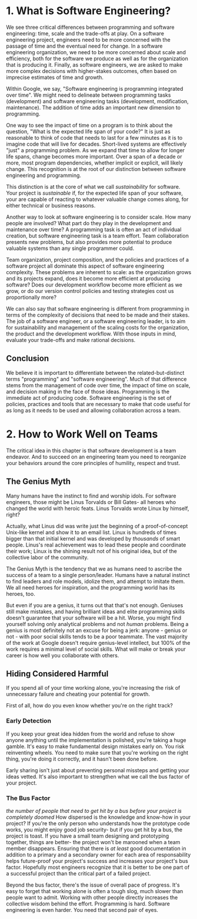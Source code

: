 # 1. What is Software Engineering?

We see three critical differences between programming and software engineering: time, 
scale and the trade-offs at play.
On a software engineering project, engineers need to be more concerned with the passage
of time and the eventual need for change.
In a software engineering organization, we need to be more concerned about scale and 
efficiency, both for the software we produce as well as for the organization that is 
producing it.
Finally, as software engineers, we are asked to make more complex decisions with 
higher-stakes outcomes, often based on imprecise estimates of time and growth. 

Within Google, we say, "Software engineering is programming integrated over time". 
We might need to delineate between programming tasks (development) and software
engineering tasks (development, modification, maintenance). The addition of time 
adds an important new dimension to programming. 

One way to see the impact of time on a program is to think about the question, 
"What is the expected life span of your code?" It is just as reasonable to think
of code that needs to last for a few minutes as it is to imagine code that will live
for decades. Short-lived systems are effectively "just" a programming problem.
As we expand that time to allow for longer life spans, change becomes more important.
Over a span of a decade or more, most program dependencies, whether implicit or 
explicit, will likely change. This recognition is at the root of our distinction 
between software engineering and programming.

This distinction is at the core of what we call *sustainability* for software.
Your project is *sustainable* if, for the expected life span of your software, 
your are capable of reacting to whatever valuable change comes along, for either
technical or business reasons.

Another way to look at software engineering is to consider scale. How many people
are involved? What part do they play in the development and maintenance over time?
A programming task is often an act of individual creation, but software engineering
task is a team effort. Team collaboration presents new problems, but also provides
more potential to produce valuable systems than any single programmer could.

Team organization, project composition, and the policies and practices of a software
project all dominate this aspect of software engineering complexity. These problems
are inherent to scale: as the organization grows and its projects expand, does it 
become more efficient at producing software? Does our development workflow become 
more efficient as we grow, or do our version control policies and testing strategies
cost us proportionally more?

We can also say that software engineering is different from programming in terms of 
the complexity of decisions that need to be made and their stakes. The job of a 
software engineer, or a software engineering leader, is to aim for sustainability 
and management of the scaling costs for the organization, the product and the 
development workflow. With those inputs in mind, evaluate your trade-offs and make 
rational decisions. 

## Conclusion
We believe it is important to differentiate between the related-but-distinct terms 
"programming" and "software engineering". Much of that difference stems from the 
management of code over time, the impact of time on scale, and decision making in 
the face of those ideas. Programming is the immediate act of producing code. 
Software engineering is the set of policies, practices and tools that are necessary
to make that code useful for as long as it needs to be used and allowing collaboration
across a team.

# 2. How to Work Well on Teams

The critical idea in this chapter is that software development is a team endeavor. 
And to succeed on an engineering team you need to reorganize your behaviors around
the core principles of humility, respect and trust.

## The Genius Myth
Many humans have the instinct to find and worship idols. For software engineers,
those might be Linus Torvalds or Bill Gates- all heroes who changed the world with
heroic feats. Linus Torvalds wrote Linux  by himself, right? 

Actually, what Linus did was write just the beginning of a proof-of-concept 
Unix-like kernel and show it to an email list. Linux is hundreds of times bigger
than that initial kernel and was developed by *thousands* of smart people. Linus's 
real achievement was to lead these people and coordinate their work; Linux is the 
shining result not of his original idea, but of the collective labor of the community.

The Genius Myth is the tendency that we as humans need to ascribe the success 
of a team to a single person/leader. Humans have a natural instinct to find leaders
and role models, idolize them, and attempt to imitate them. We all need heroes for 
inspiration, and the programming world has its heroes, too.

But even if you are a genius, it turns out that that's not enough. Geniuses still
make mistakes, and having brilliant ideas and elite programming skills doesn't 
guarantee that your software will be a hit. Worse, you might find yourself solving
only analytical problems and not *human* problems. Being a genius is most definitely
not an excuse for being a jerk: anyone - genius or not - with poor social skills 
tends to be a poor teammate. The vast majority of the work at Google doesn't require
genius-level intellect, but 100% of the work requires a minimal level of social 
skills. What will make or break your career is how well you collaborate with others.

## Hiding Considered Harmful
If you spend all of your time working alone, you're increasing the risk of unnecessary
failure and cheating your potential for growth. 

First of all, how do you even know whether you're on the right track?

### Early Detection
If you keep your great idea hidden from the world and refuse to show anyone 
anything until the implementation is polished, you're taking a huge gamble. It's 
easy to make fundamental design mistakes early on. You risk reinventing wheels.
You need to make sure that you're working on the right thing, you're doing it 
correctly, and it hasn't been done before.

Early sharing isn't just about preventing personal missteps and getting your ideas 
vetted. It's also important to strengthen what we call the bus factor of your project.

### The Bus Factor
*the number of people that need to get hit by a bus before your project is completely doomed*
How dispersed is the knowledge and know-how in your project? If you're the only 
person who understands how the prototype code works, you might enjoy good job 
security- but if you get hit by a bus, the project is toast. If you have a small 
team designing and prototyping together, things are better- the project won't be 
marooned when a team member disappears. Ensuring that there is *at least* good 
documentation in addition to a primary and a secondary owner for each area of 
responsability helps future-proof your project's success and increases your project's 
bus factor. Hopefully most engineers recognize that it is better to be one part 
of a successful project than the critical part of a failed project.

Beyond the bus factor, there's the issue of overall pace of progress. It's easy to 
forget that working alone is often a tough slog, much slower than people want to
admit. Working with other people directly increases the collective wisdom behind 
the effort. Programming is hard. Software engineering is even harder. You need 
that second pair of eyes.

